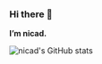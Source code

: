 ### Hi there 👋
**I’m nicad.**
  
![nicad's GitHub stats](https://github-readme-stats.vercel.app/api?username=PBnicad&show_icons=true&theme=apprentice)
